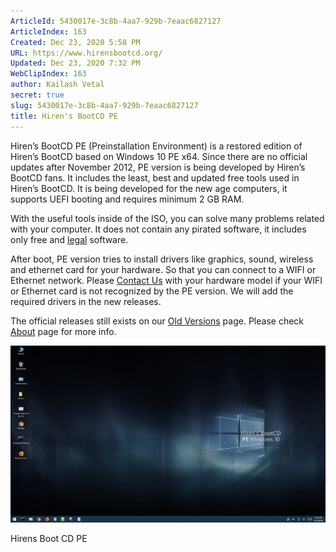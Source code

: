 ```yaml
---
ArticleId: 5430017e-3c8b-4aa7-929b-7eaac6827127
ArticleIndex: 163
Created: Dec 23, 2020 5:58 PM
URL: https://www.hirensbootcd.org/
Updated: Dec 23, 2020 7:32 PM
WebClipIndex: 163
author: Kailash Vetal
secret: true
slug: 5430017e-3c8b-4aa7-929b-7eaac6827127
title: Hiren's BootCD PE
---
```

Hiren’s BootCD PE (Preinstallation Environment) is a restored edition of Hiren’s BootCD based on Windows 10 PE x64. Since there are no official updates after November 2012, PE version is being developed by Hiren’s BootCD fans. It includes the least, best and updated free tools used in Hiren’s BootCD. It is being developed for the new age computers, it supports UEFI booting and requires minimum 2 GB RAM.

With the useful tools inside of the ISO, you can solve many problems related with your computer. It does not contain any pirated software, it includes only free and [legal](https://www.hirensbootcd.org/faq/) software.

After boot, PE version tries to install drivers like graphics, sound, wireless and ethernet card for your hardware. So that you can connect to a WIFI or Ethernet network. Please [Contact Us](https://www.hirensbootcd.org/contact/) with your hardware model if your WIFI or Ethernet card is not recognized by the PE version. We will add the required drivers in the new releases.

The official releases still exists on our [Old Versions](https://www.hirensbootcd.org/old-versions/) page. Please check [About](https://www.hirensbootcd.org/about/) page for more info.

![163%201ca47a039e8d475895685114e8947b1f/Hirens_Boot_CD_PE-1100x618.png](163%201ca47a039e8d475895685114e8947b1f/Hirens_Boot_CD_PE-1100x618.png)

Hirens Boot CD PE
